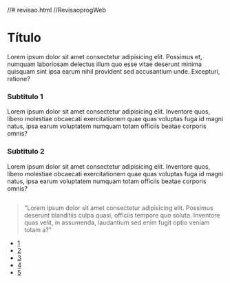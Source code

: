 //# revisao.html
//RevisaoprogWeb

<!DOCTYPE html>
<html lang="pt-BR">
<head>
    <meta charset="UTF-8">
    <meta http-equiv="X-UA-Compatible" content="IE=edge">
    <meta name="viewport" content="width=device-width, initial-scale=1.0">
    <title>Prova de IIH</title>
    <link rel="stylesheet" href="estilo.css">
</head>
<body>
<div class="container">
    <div class="topo">  
    <h1>Título</h1>
    <p>Lorem ipsum dolor sit amet consectetur adipisicing elit. Possimus et, numquam laboriosam delectus illum quo esse vitae deserunt minima quisquam sint ipsa earum nihil provident sed accusantium unde. Excepturi, ratione?</p>
</div>      
<div class="corpo">
    <h3>Subtitulo 1</h3>
    <p>Lorem ipsum dolor sit amet consectetur adipisicing elit. Inventore quos, libero molestiae obcaecati exercitationem quae quas voluptas fuga id magni natus, ipsa earum voluptatem numquam totam officiis beatae corporis omnis?</p>
    <h3>Subtitulo 2</h3>
    <p id="coluna">Lorem ipsum dolor sit amet consectetur adipisicing elit. Inventore quos, libero molestiae obcaecati exercitationem quae quas voluptas fuga id magni natus, ipsa earum voluptatem numquam totam officiis beatae corporis omnis?</p>
<img src="http://placeholder.pics/svg/400x300" alt="">
<blockquote>
    "Lorem ipsum dolor sit amet consectetur adipisicing elit. Possimus deserunt blanditiis culpa quasi, officiis tempore quo soluta. Inventore quas velit, in assumenda, laudantium sed enim fugit optio veniam totam a?"
</blockquote>
</div>
<div class="rodape">
    <ul>
        <li><a href="http://">1</a></li> 
        <li><a href="http://">2</a></li>
        <li><a href="http://">3</a></li>
        <li><a href="http://">4</a></li>
        <li><a href="http://">5</a></li>
    </ul>
</div>
</div>

</body>
</html> 
